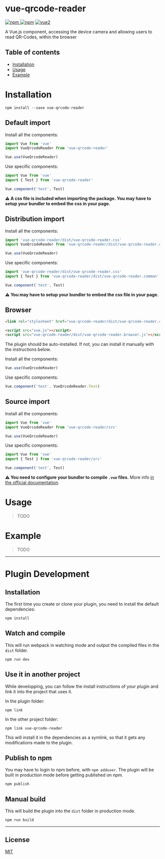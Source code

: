 # vue-qrcode-reader

[![npm](https://img.shields.io/npm/v/vue-qrcode-reader.svg) ![npm](https://img.shields.io/npm/dm/vue-qrcode-reader.svg)](https://www.npmjs.com/package/vue-qrcode-reader)
[![vue2](https://img.shields.io/badge/vue-2.x-brightgreen.svg)](https://vuejs.org/)

A Vue.js component, accessing the device camera and allowing users to read QR-Codes, within the browser

## Table of contents

- [Installation](#installation)
- [Usage](#usage)
- [Example](#example)

# Installation

```
npm install --save vue-qrcode-reader
```

## Default import

Install all the components:

```javascript
import Vue from 'vue'
import VueQrcodeReader from 'vue-qrcode-reader'

Vue.use(VueQrcodeReader)
```

Use specific components:

```javascript
import Vue from 'vue'
import { Test } from 'vue-qrcode-reader'

Vue.component('test', Test)
```

**⚠️ A css file is included when importing the package. You may have to setup your bundler to embed the css in your page.**

## Distribution import

Install all the components:

```javascript
import 'vue-qrcode-reader/dist/vue-qrcode-reader.css'
import VueQrcodeReader from 'vue-qrcode-reader/dist/vue-qrcode-reader.common'

Vue.use(VueQrcodeReader)
```

Use specific components:

```javascript
import 'vue-qrcode-reader/dist/vue-qrcode-reader.css'
import { Test } from 'vue-qrcode-reader/dist/vue-qrcode-reader.common'

Vue.component('test', Test)
```

**⚠️ You may have to setup your bundler to embed the css file in your page.**

## Browser

```html
<link rel="stylesheet" href="vue-qrcode-reader/dist/vue-qrcode-reader.css"/>

<script src="vue.js"></script>
<script src="vue-qrcode-reader/dist/vue-qrcode-reader.browser.js"></script>
```

The plugin should be auto-installed. If not, you can install it manually with the instructions below.

Install all the components:

```javascript
Vue.use(VueQrcodeReader)
```

Use specific components:

```javascript
Vue.component('test', VueQrcodeReader.Test)
```

## Source import

Install all the components:

```javascript
import Vue from 'vue'
import VueQrcodeReader from 'vue-qrcode-reader/src'

Vue.use(VueQrcodeReader)
```

Use specific components:

```javascript
import Vue from 'vue'
import { Test } from 'vue-qrcode-reader/src'

Vue.component('test', Test)
```

**⚠️ You need to configure your bundler to compile `.vue` files.** More info [in the official documentation](https://vuejs.org/v2/guide/single-file-components.html).

# Usage

> TODO

# Example

> TODO

---

# Plugin Development

## Installation

The first time you create or clone your plugin, you need to install the default dependencies:

```
npm install
```

## Watch and compile

This will run webpack in watching mode and output the compiled files in the `dist` folder.

```
npm run dev
```

## Use it in another project

While developping, you can follow the install instructions of your plugin and link it into the project that uses it.

In the plugin folder:

```
npm link
```

In the other project folder:

```
npm link vue-qrcode-reader
```

This will install it in the dependencies as a symlink, so that it gets any modifications made to the plugin.

## Publish to npm

You may have to login to npm before, with `npm adduser`. The plugin will be built in production mode before getting published on npm.

```
npm publish
```

## Manual build

This will build the plugin into the `dist` folder in production mode.

```
npm run build
```

---

## License

[MIT](http://opensource.org/licenses/MIT)

